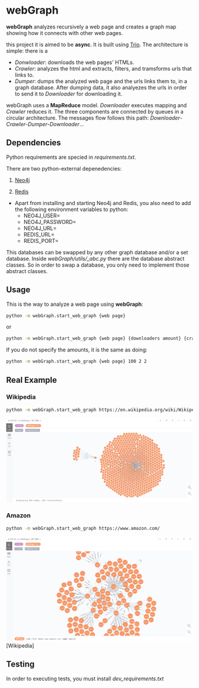 # webGraph
**webGraph** analyzes recursively a web page and creates a graph map showing how it connects with other web pages.

this project it is aimed to be **async**. It is built using [Trio](https://github.com/python-trio/trio). 
The architecture is simple: there is a 
* *Donwloader*: downloads the web pages' HTMLs.
* *Crawler*: analyzes the html and extracts, filters, and tramsforms urls that links to.
* *Dumper*: dumps the analyzed web page and the urls links them to, in a graph database. After dumping data, it also analyezes the urls in order to send it to *Downloader* for downloading it.

webGraph uses a **MapReduce** model. *Downloader* executes mapping and *Crawler* reduces it. The three components are connected by queues in a circular architecture. The messages flow follows this path: *Downloader*-*Crawler*-*Dumper*-*Downloader*...

## Dependencies
Python requirements are specied in *requirements.txt*.

There are two python-external depenedencies:
1. [Neo4j](https://neo4j.com/download/)

1. [Redis](https://redis.io/download)

* Apart from installing and starting Neo4j and Redis, you also need to add the following environment variables to python:
    * NEO4J_USER=
    * NEO4J_PASSWORD=
    * NEO4J_URL=
    * REDIS_URL=
    * REDIS_PORT=
    
This databases can be swapped by any other graph database and/or a set database. Inside *webGraph/utils/_abc.py* there are the database abstract classes. So in order to swap a database, you only need to implement those abstract classes.
## Usage

This is the way to analyze a web page using **webGraph**:
```bash
python -m webGraph.start_web_graph {web page} 
```
or
```bash
python -m webGraph.start_web_graph {web page} {downloaders amount} {crawler amount} {dumpers amount}
```
If you do not specify the amounts, it is the same as doing:
```bash
python -m webGraph.start_web_graph {web page} 100 2 2
```
## Real Example
### Wikipedia
```bash
python -m webGraph.start_web_graph https://en.wikipedia.org/wiki/Wikipedia
```
![Wikipedia graph](images/WikipediaGraph.png)
### Amazon
```bash
python -m webGraph.start_web_graph https://www.amazon.com/
```
![Wikipedia graph](images/AmazonGraph.png)
[Wikipedia]

## Testing
In order to executing tests, you must install *dev_requirements.txt*